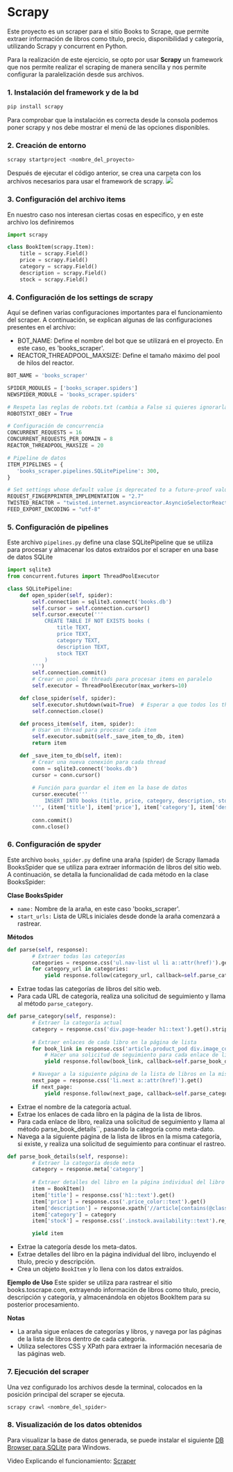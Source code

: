 # Scrapy
Este proyecto es un scraper para el sitio Books to Scrape, que permite extraer información de libros como título, precio, disponibilidad y categoría, utilizando Scrapy y concurrent en Python.  

Para la realización de este ejercicio, se opto por usar **Scrapy** un framework que nos permite realizar el scraping de manera sencilla y nos permite configurar la paralelización desde sus archivos.

### **1. Instalación del framework y de la bd**
```bash
pip install scrapy
```
Para comprobar que la instalación es correcta desde la consola podemos poner scrapy y nos debe mostrar el menú de las opciones disponibles.

### **2. Creación de entorno**
```bash
scrapy startproject <nombre_del_proyecto>
```
Después de ejecutar el código anterior, se crea una carpeta con los archivos necesarios para usar el framework de scrapy. 
![](EstrucutraInicial.jpg)

### **3. Configuración del archivo items**
En nuestro caso nos interesan ciertas cosas en especifico, y en este archivo los definiremos
```python
import scrapy

class BookItem(scrapy.Item):
    title = scrapy.Field()
    price = scrapy.Field()
    category = scrapy.Field()
    description = scrapy.Field()
    stock = scrapy.Field()
```

### **4. Configuración de los settings de scrapy**  
Aquí se definen varias configuraciones importantes para el funcionamiento del scraper. A continuación, se explican algunas de las configuraciones presentes en el archivo:
- BOT_NAME: Define el nombre del bot que se utilizará en el proyecto. En este caso, es 'books_scraper'.
- REACTOR_THREADPOOL_MAXSIZE: Define el tamaño máximo del pool de hilos del reactor.

```python
BOT_NAME = 'books_scraper'

SPIDER_MODULES = ['books_scraper.spiders']
NEWSPIDER_MODULE = 'books_scraper.spiders'

# Respeta las reglas de robots.txt (cambia a False si quieres ignorarlas)
ROBOTSTXT_OBEY = True

# Configuración de concurrencia
CONCURRENT_REQUESTS = 16
CONCURRENT_REQUESTS_PER_DOMAIN = 8
REACTOR_THREADPOOL_MAXSIZE = 20

# Pipeline de datos
ITEM_PIPELINES = {
   'books_scraper.pipelines.SQLitePipeline': 300,
}

# Set settings whose default value is deprecated to a future-proof value
REQUEST_FINGERPRINTER_IMPLEMENTATION = "2.7"
TWISTED_REACTOR = "twisted.internet.asyncioreactor.AsyncioSelectorReactor"
FEED_EXPORT_ENCODING = "utf-8"
```

### **5. Configuración de pipelines** 
Este archivo `pipelines.py` define una clase SQLitePipeline que se utiliza para procesar y almacenar los datos extraídos por el scraper en una base de datos SQLite
```python
import sqlite3
from concurrent.futures import ThreadPoolExecutor

class SQLitePipeline:
    def open_spider(self, spider):
        self.connection = sqlite3.connect('books.db')
        self.cursor = self.connection.cursor()
        self.cursor.execute('''
            CREATE TABLE IF NOT EXISTS books (
                title TEXT,
                price TEXT,
                category TEXT,
                description TEXT, 
                stock TEXT
            )
        ''')
        self.connection.commit()
        # Crear un pool de threads para procesar items en paralelo
        self.executor = ThreadPoolExecutor(max_workers=10)

    def close_spider(self, spider):
        self.executor.shutdown(wait=True)  # Esperar a que todos los threads terminen
        self.connection.close()

    def process_item(self, item, spider):
        # Usar un thread para procesar cada item
        self.executor.submit(self._save_item_to_db, item)
        return item

    def _save_item_to_db(self, item):
        # Crear una nueva conexión para cada thread
        conn = sqlite3.connect('books.db')
        cursor = conn.cursor()
        
        # Función para guardar el item en la base de datos
        cursor.execute('''
            INSERT INTO books (title, price, category, description, stock) VALUES (?, ?, ?, ?, ?)
        ''', (item['title'], item['price'], item['category'], item['description'], item['stock']))
        
        conn.commit()
        conn.close()
```

### **6. Configuración de spyder** 
Este archivo `books_spider.py` define una araña (spider) de Scrapy llamada BooksSpider que se utiliza para extraer información de libros del sitio web. A continuación, se detalla la funcionalidad de cada método en la clase BooksSpider:

**Clase BooksSpider**
  - `name:` Nombre de la araña, en este caso 'books_scraper'.
  - `start_urls:` Lista de URLs iniciales desde donde la araña comenzará a rastrear.
  
**Métodos**
```python
def parse(self, response):
        # Extraer todas las categorías
        categories = response.css('ul.nav-list ul li a::attr(href)').getall()
        for category_url in categories:
            yield response.follow(category_url, callback=self.parse_category)
```
- Extrae todas las categorías de libros del sitio web.
- Para cada URL de categoría, realiza una solicitud de seguimiento y llama al método `parse_category`.

```python
def parse_category(self, response):
        # Extraer la categoría actual
        category = response.css('div.page-header h1::text').get().strip()
        
        # Extraer enlaces de cada libro en la página de lista
        for book_link in response.css('article.product_pod div.image_container a::attr(href)').getall():
            # Hacer una solicitud de seguimiento para cada enlace de libro
            yield response.follow(book_link, callback=self.parse_book_details, meta={'category': category})

        # Navegar a la siguiente página de la lista de libros en la misma categoría, si existe
        next_page = response.css('li.next a::attr(href)').get()
        if next_page:
            yield response.follow(next_page, callback=self.parse_category)
```
- Extrae el nombre de la categoría actual.
- Extrae los enlaces de cada libro en la página de la lista de libros.
- Para cada enlace de libro, realiza una solicitud de seguimiento y llama al método parse_book_details``, pasando la categoría como meta-dato.
- Navega a la siguiente página de la lista de libros en la misma categoría, si existe, y realiza una solicitud de seguimiento para continuar el rastreo.

```python
def parse_book_details(self, response):
        # Extraer la categoría desde meta
        category = response.meta['category']
        
        # Extraer detalles del libro en la página individual del libro
        item = BookItem()
        item['title'] = response.css('h1::text').get()
        item['price'] = response.css('.price_color::text').get()
        item['description'] = response.xpath('//article[contains(@class,"product_page")]/p/text()').get()
        item['category'] = category
        item['stock'] = response.css('.instock.availability::text').re_first(r'\((\d+) available\)')

        yield item

```
- Extrae la categoría desde los meta-datos.
- Extrae detalles del libro en la página individual del libro, incluyendo el título, precio y descripción.
- Crea un objeto `BookItem` y lo llena con los datos extraídos.

**Ejemplo de Uso**
Este spider se utiliza para rastrear el sitio books.toscrape.com, extrayendo información de libros como título, precio, descripción y categoría, y almacenándola en objetos BookItem para su posterior procesamiento.

**Notas**
- La araña sigue enlaces de categorías y libros, y navega por las páginas de la lista de libros dentro de cada categoría.
- Utiliza selectores CSS y XPath para extraer la información necesaria de las páginas web.

### **7. Ejecución del scraper**
Una vez configurado los archivos desde la terminal, colocados en la posición principal del scraper se ejecuta. 
```bash
scrapy crawl <nombre_del_spider>
```

### **8. Visualización de los datos obtenidos**
Para visualizar la base de datos generada, se puede instalar el siguiente [DB Browser para SQLite](https://download.sqlitebrowser.org/DB.Browser.for.SQLite-v3.13.1-win64.msi) para Windows.

Video Explicando el funcionamiento: [Scraper](youtube.com)
